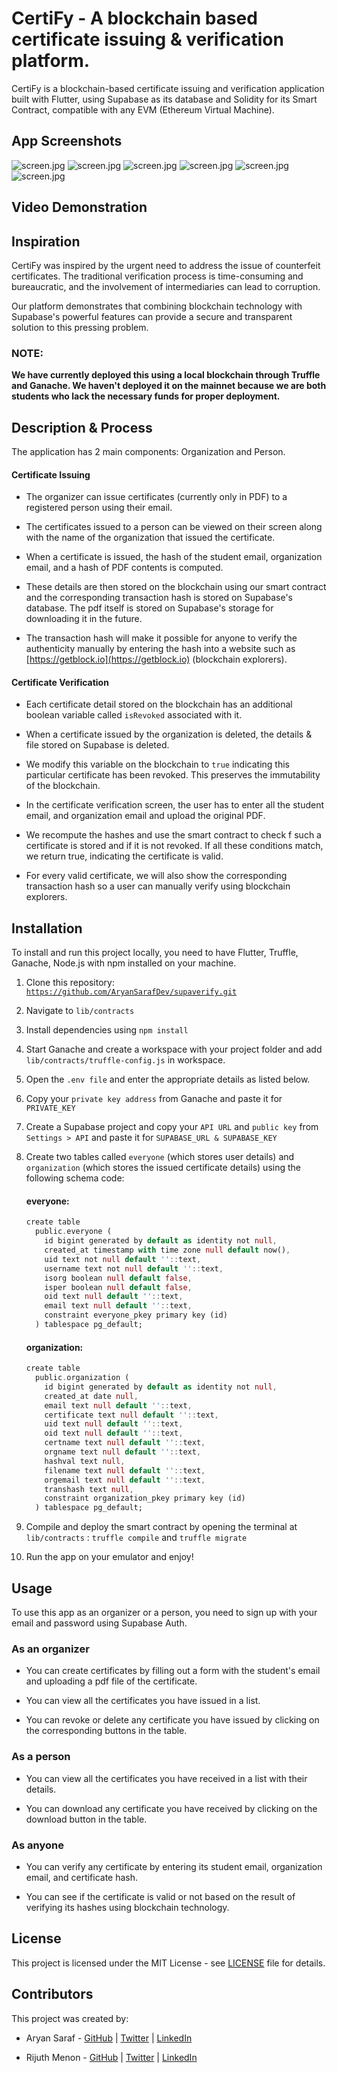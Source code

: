# CertiFy - A blockchain based certificate issuing & verification platform.

CertiFy is a blockchain-based certificate issuing and verification application built with Flutter, using Supabase as its database and Solidity for its Smart Contract, compatible with any EVM (Ethereum Virtual Machine).


## App Screenshots
![screen.jpg](https://github.com/AryanSarafDev/supaverify/blob/master/screenshots/1.jpg)
![screen.jpg](https://github.com/AryanSarafDev/supaverify/blob/master/screenshots/2.jpg)
![screen.jpg](https://github.com/AryanSarafDev/supaverify/blob/master/screenshots/3.jpg)
![screen.jpg](https://github.com/AryanSarafDev/supaverify/blob/master/screenshots/4.jpg)
![screen.jpg](https://github.com/AryanSarafDev/supaverify/blob/master/screenshots/5.jpg)
![screen.jpg](https://github.com/AryanSarafDev/supaverify/blob/master/screenshots/6.jpg)


## Video Demonstration


## Inspiration

CertiFy was inspired by the urgent need to address the issue of counterfeit certificates. The traditional verification process is time-consuming and bureaucratic, and the involvement of intermediaries can lead to corruption.

Our platform demonstrates that combining blockchain technology with Supabase's powerful features can provide a secure and transparent solution to this pressing problem.

### NOTE:

**We have currently deployed this using a local blockchain through Truffle and Ganache. We haven't deployed it on the mainnet because we are both students who lack the necessary funds for proper deployment.**

## Description & Process

The application has 2 main components: Organization and Person.

#### Certificate Issuing

* The organizer can issue certificates (currently only in PDF) to a registered person using their email.
    
* The certificates issued to a person can be viewed on their screen along with the name of the organization that issued the certificate.
    
* When a certificate is issued, the hash of the student email, organization email, and a hash of PDF contents is computed.
    
* These details are then stored on the blockchain using our smart contract and the corresponding transaction hash is stored on Supabase's database. The pdf itself is stored on Supabase's storage for downloading it in the future.
    
* The transaction hash will make it possible for anyone to verify the authenticity manually by entering the hash into a website such as [https://getblock.io](https://getblock.io) (blockchain explorers).
    
#### Certificate Verification
    
* Each certificate detail stored on the blockchain has an additional boolean variable called `isRevoked` associated with it.
    
* When a certificate issued by the organization is deleted, the details & file stored on Supabase is deleted.
    
* We modify this variable on the blockchain to `true` indicating this particular certificate has been revoked. This preserves the immutability of the blockchain.
    
* In the certificate verification screen, the user has to enter all the student email, and organization email and upload the original PDF.
    
* We recompute the hashes and use the smart contract to check f such a certificate is stored and if it is not revoked. If all these conditions match, we return true, indicating the certificate is valid.
    
* For every valid certificate, we will also show the corresponding transaction hash so a user can manually verify using blockchain explorers.
    

## Installation

To install and run this project locally, you need to have Flutter, Truffle, Ganache, Node.js with npm installed on your machine.

1. Clone this repository: [`https://github.com/AryanSarafDev/supaverify.git`](https://github.com/AryanSarafDev/supaverify.git)
    
2. Navigate to `lib/contracts`
    
3. Install dependencies using `npm install`
    
4. Start Ganache and create a workspace with your project folder and add `lib/contracts/truffle-config.js` in workspace.
    
5. Open the `.env file` and enter the appropriate details as listed below.
    
6. Copy your `private key address` from Ganache and paste it for `PRIVATE_KEY`
    
7. Create a Supabase project and copy your `API URL` and `public key` from `Settings > API` and paste it for `SUPABASE_URL & SUPABASE_KEY`
    
8. Create two tables called `everyone` (which stores user details) and `organization` (which stores the issued certificate details) using the following schema code:
    
    #### everyone:
    
    ```dart
    create table
      public.everyone (
        id bigint generated by default as identity not null,
        created_at timestamp with time zone null default now(),
        uid text not null default ''::text,
        username text not null default ''::text,
        isorg boolean null default false,
        isper boolean null default false,
        oid text null default ''::text,
        email text null default ''::text,
        constraint everyone_pkey primary key (id)
      ) tablespace pg_default;
    ```
    
    #### organization:
    
    ```dart
    create table
      public.organization (
        id bigint generated by default as identity not null,
        created_at date null,
        email text null default ''::text,
        certificate text null default ''::text,
        uid text null default ''::text,
        oid text null default ''::text,
        certname text null default ''::text,
        orgname text null default ''::text,
        hashval text null,
        filename text null default ''::text,
        orgemail text null default ''::text,
        transhash text null,
        constraint organization_pkey primary key (id)
      ) tablespace pg_default;
    ```
    
9. Compile and deploy the smart contract by opening the terminal at `lib/contracts` : `truffle compile` and `truffle migrate`
    
10. Run the app on your emulator and enjoy!
    

## Usage

To use this app as an organizer or a person, you need to sign up with your email and password using Supabase Auth.

### As an organizer

* You can create certificates by filling out a form with the student's email and uploading a pdf file of the certificate.
    
* You can view all the certificates you have issued in a list.
    
* You can revoke or delete any certificate you have issued by clicking on the corresponding buttons in the table.
    

### As a person

* You can view all the certificates you have received in a list with their details.
    
* You can download any certificate you have received by clicking on the download button in the table.
    

### As anyone

* You can verify any certificate by entering its student email, organization email, and certificate hash.
    
* You can see if the certificate is valid or not based on the result of verifying its hashes using blockchain technology.




## License

This project is licensed under the MIT License - see [LICENSE](LICENSE) file for details.

## Contributors

This project was created by:

* Aryan Saraf - [GitHub](https://github.com/aryansarafdev) | [Twitter](https://twitter.com/Gold_24_Gold?s=20) | [LinkedIn](https://www.linkedin.com/in/aryan-saraf-43791524b/)
    
* Rijuth Menon - [GitHub](https://github.com/MarkisDev) | [Twitter](https://twitter.com/markisdev) | [LinkedIn](https://linkedin.com/in/rijuthmenon)
